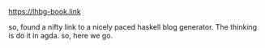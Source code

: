 
https://lhbg-book.link

so, found a nifty link to a nicely paced haskell blog generator. The thinking is do it in agda. so, here we go.
